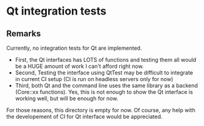 # Qt integration tests

## Remarks

Currently, no integration tests for Qt are implemented.
 - First, the Qt interfaces has LOTS of functions and testing them all would be a HUGE amount of work I can't afford right now.
 - Second, Testing the interface using QtTest may be difficult to integrate in current CI setup (CI is run on headless servers only for now)
 - Third, both Qt and the command line uses the same library as a backend (Core::xx functions). Yes, this is not enough to show the Qt interface is working well, but will be enough for now.

For those reasons, this directory is empty for now.
Of course, any help with the developement of CI for Qt interface would be appreciated.
